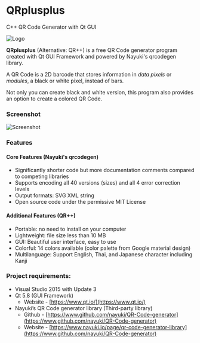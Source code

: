 # QRplusplus
C++ QR Code Generator with Qt GUI

![Logo](http://i.imgur.com/ZV3WPYq.png "Logo")

**QRplusplus** (Alternative: QR++) is a free QR Code generator program created with Qt GUI Framework and powered by Nayuki's qrcodegen library. 

A QR Code is a 2D barcode that stores information in *data pixels* or *modules*, a black or white pixel, instead of bars.

Not only you can create black and white version, this program also provides an option to create a colored QR Code.


### Screenshot
![Screenshot](http://i.imgur.com/ZUaQAOk.png "Screenshot")


### Features
#### Core Features (Nayuki's qrcodegen)
* Significantly shorter code but more documentation comments compared to competing libraries
* Supports encoding all 40 versions (sizes) and all 4 error correction levels
* Output formats: SVG XML string
* Open source code under the permissive MIT License
#### Additional Features (QR++)
* Portable: no need to install on your computer
* Lightweight: file size less than 10 MB
* GUI: Beautiful user interface, easy to use
* Colorful: 14 colors available (color palette from Google material design)
* Multilanguage: Support English, Thai, and Japanese character including Kanji


### Project requirements:
*	Visual Studio 2015 with Update 3
*	Qt 5.8 (GUI Framework)
    * Website - [https://www.qt.io/](https://www.qt.io/)
*	Nayuki’s QR Code generator library (Third-party library)
    * Github - [https://www.github.com/nayuki/QR-Code-generator](https://www.github.com/nayuki/QR-Code-generator)
    * Website - [https://www.nayuki.io/page/qr-code-generator-library](https://www.github.com/nayuki/QR-Code-generator)
